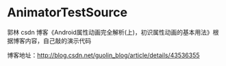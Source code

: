 # AnimatorTestSource
郭林 csdn 博客《Android属性动画完全解析(上)，初识属性动画的基本用法》根据博客内容，自己敲的演示代码

博客地址：http://blog.csdn.net/guolin_blog/article/details/43536355
